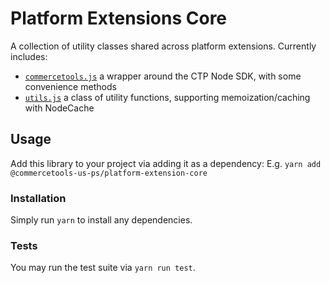 # Platform Extensions Core

A collection of utility classes shared across platform extensions. Currently includes:

- [`commercetools.js`](./src/commercetools.js) a wrapper around the CTP Node SDK, with some convenience methods
- [`utils.js`](./src/utils.js) a class of utility functions, supporting memoization/caching with NodeCache

## Usage

Add this library to your project via adding it as a dependency: E.g. `yarn add @commercetools-us-ps/platform-extension-core`

### Installation

Simply run `yarn` to install any dependencies.

### Tests

You may run the test suite via `yarn run test`.

